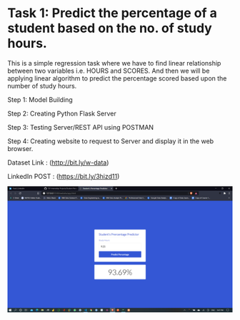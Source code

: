 # Task 1: Predict the percentage of a student based on the no. of study hours.

This is a simple regression task where we have to find linear relationship between two variables i.e. HOURS and SCORES. And then we will be applying linear algorithm to predict the percentage scored based upon the number of study hours.

Step 1: Model Building

Step 2: Creating Python Flask Server

Step 3: Testing Server/REST API using POSTMAN

Step 4: Creating website to request to Server and display it in the web browser.

Dataset Link : (http://bit.ly/w-data)

LinkedIn POST : (https://bit.ly/3hizd11)


![Project Screenshot](project.png)
